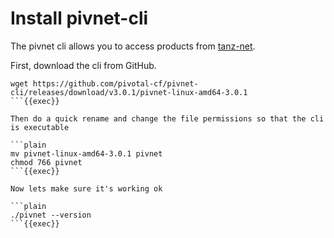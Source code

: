 # Install pivnet-cli

The pivnet cli allows you to access products from [tanz-net](https://network.tanzu.vmware.com/). 

First, download the cli from GitHub.

```plain
wget https://github.com/pivotal-cf/pivnet-cli/releases/download/v3.0.1/pivnet-linux-amd64-3.0.1
```{{exec}}

Then do a quick rename and change the file permissions so that the cli is executable

```plain
mv pivnet-linux-amd64-3.0.1 pivnet
chmod 766 pivnet
```{{exec}}

Now lets make sure it's working ok

```plain
./pivnet --version
```{{exec}}

